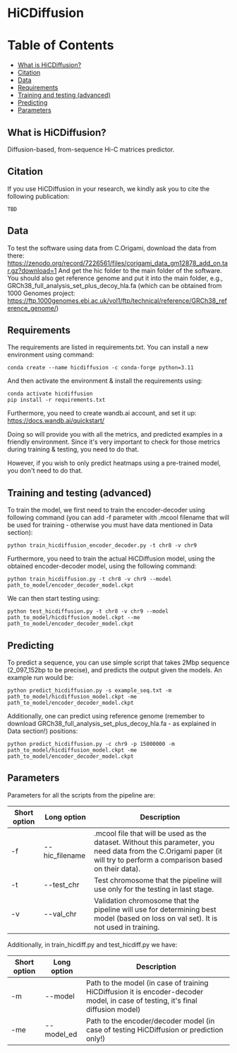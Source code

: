 # HiCDiffusion

Table of Contents
=================

* [What is HiCDiffusion?](#what-is-consensusv)
* [Citation](#citation)
* [Data](#data)
* [Requirements](#requirements)
* [Training and testing (advanced)](#training-and-testing-(advanced))
* [Predicting](#predicting)
* [Parameters](#parameters)

## What is HiCDiffusion?

Diffusion-based, from-sequence Hi-C matrices predictor.

## Citation

If you use HiCDiffusion in your research, we kindly ask you to cite the following publication:

```
TBD
```
## Data

To test the software using data from C.Origami, download the data from there:
https://zenodo.org/record/7226561/files/corigami_data_gm12878_add_on.tar.gz?download=1
And get the hic folder to the main folder of the software. You should also get reference genome and put it into the main folder, e.g., GRCh38_full_analysis_set_plus_decoy_hla.fa (which can be obtained from 1000 Genomes project: https://ftp.1000genomes.ebi.ac.uk/vol1/ftp/technical/reference/GRCh38_reference_genome/)


## Requirements

The requirements are listed in requirements.txt. You can install a new environment using command:
```
conda create --name hicdiffusion -c conda-forge python=3.11
```
And then activate the environment & install the requirements using:
```
conda activate hicdiffusion
pip install -r requirements.txt
```

Furthermore, you need to create wandb.ai account, and set it up:
https://docs.wandb.ai/quickstart/

Doing so will provide you with all the metrics, and predicted examples in a friendly environment. Since it's very important to check for those metrics during training & testing, you need to do that.

However, if you wish to only predict heatmaps using a pre-trained model, you don't need to do that.


## Training and testing (advanced)

To train the model, we first need to train the encoder-decoder using following command (you can add -f parameter with .mcool filename that will be used for training - otherwise you must have data mentioned in Data section):
```
python train_hicdiffusion_encoder_decoder.py -t chr8 -v chr9
```

Furthermore, you need to train the actual HiCDiffusion model, using the obtained encoder-decoder model, using the following command:

```
python train_hicdiffusion.py -t chr8 -v chr9 --model path_to_model/encoder_decoder_model.ckpt
```

We can then start testing using:

```
python test_hicdiffusion.py -t chr8 -v chr9 --model path_to_model/hicdiffusion_model.ckpt --me path_to_model/encoder_decoder_model.ckpt
```

## Predicting

To predict a sequence, you can use simple script that takes 2Mbp sequence (2_097_152bp to be precise), and predicts the output given the models. An example run would be:
```
python predict_hicdiffusion.py -s example_seq.txt -m path_to_model/hicdiffusion_model.ckpt -me path_to_model/encoder_decoder_model.ckpt
```

Additionally, one can predict using reference genome (remember to download GRCh38_full_analysis_set_plus_decoy_hla.fa - as explained in Data section!) positions:

```
python predict_hicdiffusion.py -c chr9 -p 15000000 -m path_to_model/hicdiffusion_model.ckpt -me path_to_model/encoder_decoder_model.ckpt
```

## Parameters

Parameters for all the scripts from the pipeline are:

Short option | Long option | Description
-------------- | --------------- | ---------------
-f | --hic_filename | .mcool file that will be used as the dataset. Without this parameter, you need data from the C.Origami paper (it will try to perform a comparison based on their data).
-t | --test_chr | Test chromosome that the pipeline will use only for the testing in last stage.
-v | --val_chr | Validation chromosome that the pipeline will use for determining best model (based on loss on val set). It is not used in training.

Additionally, in train_hicdiff.py and test_hicdiff.py we have:

Short option | Long option | Description
-------------- | --------------- | ---------------
-m | --model | Path to the model (in case of training HiCDiffusion it is encoder-decoder model, in case of testing, it's final diffusion model)
-me | --model_ed | Path to the encoder/decoder model (in case of testing HiCDiffusion or prediction only!)
